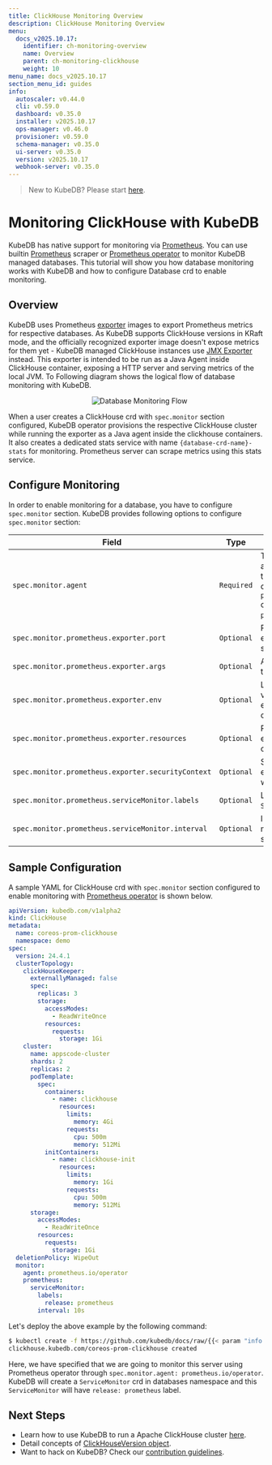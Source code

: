 ```yaml
---
title: ClickHouse Monitoring Overview
description: ClickHouse Monitoring Overview
menu:
  docs_v2025.10.17:
    identifier: ch-monitoring-overview
    name: Overview
    parent: ch-monitoring-clickhouse
    weight: 10
menu_name: docs_v2025.10.17
section_menu_id: guides
info:
  autoscaler: v0.44.0
  cli: v0.59.0
  dashboard: v0.35.0
  installer: v2025.10.17
  ops-manager: v0.46.0
  provisioner: v0.59.0
  schema-manager: v0.35.0
  ui-server: v0.35.0
  version: v2025.10.17
  webhook-server: v0.35.0
---
```


> New to KubeDB? Please start [here](/docs/v2025.10.17/README).

# Monitoring ClickHouse with KubeDB

KubeDB has native support for monitoring via [Prometheus](https://prometheus.io/). You can use builtin [Prometheus](https://github.com/prometheus/prometheus) scraper or [Prometheus operator](https://github.com/prometheus-operator/prometheus-operator) to monitor KubeDB managed databases. This tutorial will show you how database monitoring works with KubeDB and how to configure Database crd to enable monitoring.

## Overview

KubeDB uses Prometheus [exporter](https://prometheus.io/docs/instrumenting/exporters/#databases) images to export Prometheus metrics for respective databases. As KubeDB supports ClickHouse versions in KRaft mode, and the officially recognized exporter image doesn't expose metrics for them yet - KubeDB managed ClickHouse instances use [JMX Exporter](https://github.com/prometheus/jmx_exporter) instead. This exporter is intended to be run as a Java Agent inside ClickHouse container, exposing a HTTP server and serving metrics of the local JVM. To Following diagram shows the logical flow of database monitoring with KubeDB.

<p align="center">
  <img alt="Database Monitoring Flow"  src="/docs/v2025.10.17/images/concepts/monitoring/database-monitoring-overview.svg">
</p>

When a user creates a ClickHouse crd with `spec.monitor` section configured, KubeDB operator provisions the respective ClickHouse cluster while running the exporter as a Java agent inside the clickhouse containers. It also creates a dedicated stats service with name `{database-crd-name}-stats` for monitoring. Prometheus server can scrape metrics using this stats service.

## Configure Monitoring

In order to enable monitoring for a database, you have to configure `spec.monitor` section. KubeDB provides following options to configure `spec.monitor` section:

| Field                                              | Type       | Uses                                                                                                                                    |
|----------------------------------------------------|------------|-----------------------------------------------------------------------------------------------------------------------------------------|
| `spec.monitor.agent`                               | `Required` | Type of the monitoring agent that will be used to monitor this database. It can be `prometheus.io/builtin` or `prometheus.io/operator`. |
| `spec.monitor.prometheus.exporter.port`            | `Optional` | Port number where the exporter side car will serve metrics.                                                                             |
| `spec.monitor.prometheus.exporter.args`            | `Optional` | Arguments to pass to the exporter sidecar.                                                                                              |
| `spec.monitor.prometheus.exporter.env`             | `Optional` | List of environment variables to set in the exporter sidecar container.                                                                 |
| `spec.monitor.prometheus.exporter.resources`       | `Optional` | Resources required by exporter sidecar container.                                                                                       |
| `spec.monitor.prometheus.exporter.securityContext` | `Optional` | Security options the exporter should run with.                                                                                          |
| `spec.monitor.prometheus.serviceMonitor.labels`    | `Optional` | Labels for `ServiceMonitor` crd.                                                                                                        |
| `spec.monitor.prometheus.serviceMonitor.interval`  | `Optional` | Interval at which metrics should be scraped.                                                                                            |

## Sample Configuration

A sample YAML for ClickHouse crd with `spec.monitor` section configured to enable monitoring with [Prometheus operator](https://github.com/prometheus-operator/prometheus-operator) is shown below.

```yaml
apiVersion: kubedb.com/v1alpha2
kind: ClickHouse
metadata:
  name: coreos-prom-clickhouse
  namespace: demo
spec:
  version: 24.4.1
  clusterTopology:
    clickHouseKeeper:
      externallyManaged: false
      spec:
        replicas: 3
        storage:
          accessModes:
            - ReadWriteOnce
          resources:
            requests:
              storage: 1Gi
    cluster:
      name: appscode-cluster
      shards: 2
      replicas: 2
      podTemplate:
        spec:
          containers:
            - name: clickhouse
              resources:
                limits:
                  memory: 4Gi
                requests:
                  cpu: 500m
                  memory: 512Mi
          initContainers:
            - name: clickhouse-init
              resources:
                limits:
                  memory: 1Gi
                requests:
                  cpu: 500m
                  memory: 512Mi
      storage:
        accessModes:
          - ReadWriteOnce
        resources:
          requests:
            storage: 1Gi
  deletionPolicy: WipeOut
  monitor:
    agent: prometheus.io/operator
    prometheus:
      serviceMonitor:
        labels:
          release: prometheus
        interval: 10s
```

Let's deploy the above example by the following command:

```bash
$ kubectl create -f https://github.com/kubedb/docs/raw/{{< param "info.version" >}}/docs/examples/clickhouse/monitoring/coreos-prom-clickhouse.yaml
clickhouse.kubedb.com/coreos-prom-clickhouse created
```

Here, we have specified that we are going to monitor this server using Prometheus operator through `spec.monitor.agent: prometheus.io/operator`. KubeDB will create a `ServiceMonitor` crd in databases namespace and this `ServiceMonitor` will have `release: prometheus` label.

## Next Steps

- Learn how to use KubeDB to run a Apache ClickHouse cluster [here](/docs/v2025.10.17/guides/clickhouse/README).
- Detail concepts of [ClickHouseVersion object](/docs/v2025.10.17/guides/clickhouse/concepts/clickhouseversion).
- Want to hack on KubeDB? Check our [contribution guidelines](/docs/v2025.10.17/CONTRIBUTING).